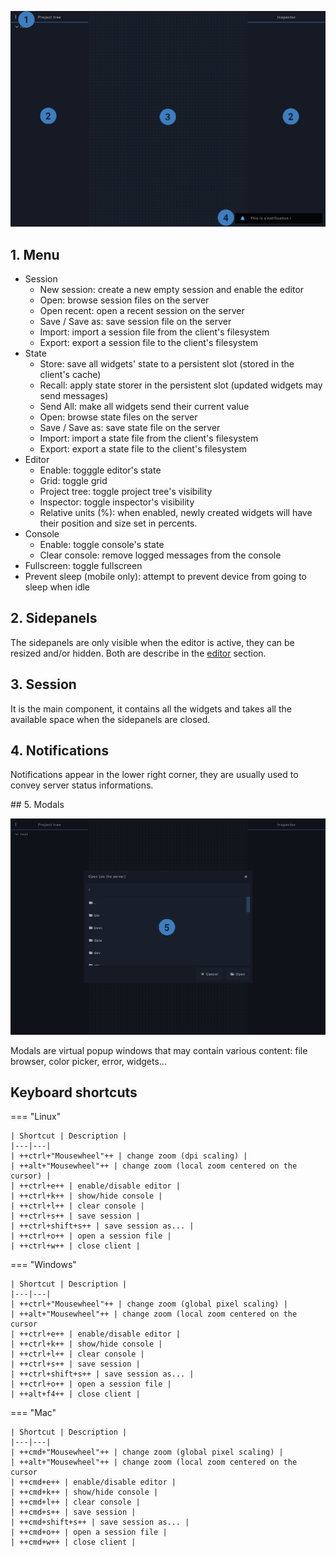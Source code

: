 ![](../../img/screenshots/client.png)

## 1. Menu

- Session
    - New session: create a new empty session and enable the editor
    - Open: browse session files on the server
    - Open recent: open a recent session on the server
    - Save / Save as: save session file on the server
    - Import: import a session file from the client's filesystem
    - Export: export a session file to the client's filesystem
- State
    - Store: save all widgets' state to a persistent slot (stored in the client's cache)
    - Recall: apply state storer in the persistent slot (updated widgets may send messages)
    - Send All: make all widgets send their current value
    - Open: browse state files on the server
    - Save / Save as: save state file on the server
    - Import: import a state file from the client's filesystem
    - Export: export a state file to the client's filesystem
- Editor
    - Enable: togggle editor's state
    - Grid: toggle grid
    - Project tree: toggle project tree's visibility
    - Inspector: toggle inspector's visibility
    - Relative units (%): when enabled, newly created widgets will have their position and size set in percents.
- Console
    - Enable: toggle console's state
    - Clear console: remove logged messages from the console
- Fullscreen: toggle fullscreen
- Prevent sleep (mobile only): attempt to prevent device from going to sleep when idle

## 2. Sidepanels

The sidepanels are only visible when the editor is active, they can be resized and/or hidden. Both are describe in the [editor](./editor.md) section.

## 3. Session

It is the main component, it contains all the widgets and takes all the available space when the sidepanels are closed.

## 4. Notifications

Notifications appear in the lower right corner, they are usually used to convey server status informations.

## 5. Modals

![](../../img/screenshots/modal.png)

Modals are virtual popup windows that may contain various content: file browser, color picker, error, widgets...  

## Keyboard shortcuts

=== "Linux"

    | Shortcut | Description |
    |---|---|
    | ++ctrl+"Mousewheel"++ | change zoom (dpi scaling) |
    | ++alt+"Mousewheel"++ | change zoom (local zoom centered on the cursor) |
    | ++ctrl+e++ | enable/disable editor |
    | ++ctrl+k++ | show/hide console |
    | ++ctrl+l++ | clear console |
    | ++ctrl+s++ | save session |
    | ++ctrl+shift+s++ | save session as... |
    | ++ctrl+o++ | open a session file |
    | ++ctrl+w++ | close client |

=== "Windows"

    | Shortcut | Description |
    |---|---|
    | ++ctrl+"Mousewheel"++ | change zoom (global pixel scaling) |
    | ++alt+"Mousewheel"++ | change zoom (local zoom centered on the cursor
    | ++ctrl+e++ | enable/disable editor |
    | ++ctrl+k++ | show/hide console |
    | ++ctrl+l++ | clear console |
    | ++ctrl+s++ | save session |
    | ++ctrl+shift+s++ | save session as... |
    | ++ctrl+o++ | open a session file |
    | ++alt+f4++ | close client |

=== "Mac"

    | Shortcut | Description |
    |---|---|
    | ++cmd+"Mousewheel"++ | change zoom (global pixel scaling) |
    | ++alt+"Mousewheel"++ | change zoom (local zoom centered on the cursor
    | ++cmd+e++ | enable/disable editor |
    | ++cmd+k++ | show/hide console |
    | ++cmd+l++ | clear console |
    | ++cmd+s++ | save session |
    | ++cmd+shift+s++ | save session as... |
    | ++cmd+o++ | open a session file |
    | ++cmd+w++ | close client |
